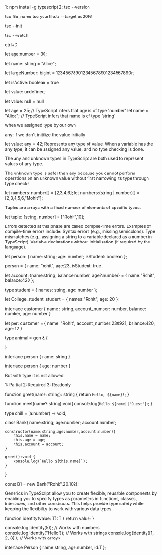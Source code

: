 <!-- Age example: 30 == Thirty -->
<!-- Number calculation result -->
<!-- Accessing property of an object -->


<!-- First we need to install Typescript compiler -->
1: npm install -g typescript
2: tsc --version

<!-- How to run TS file -->
tsc file_name
tsc yourfile.ts --target es2016

<!-- Intialize config file -->
tsc --init

<!-- run tsc -->

<!-- Every JS file will be valid TS -->
<!-- If there is an error in TS, still it will compile it and convert it into JS file -->
<!-- It will be on the user how to tackle it -->


<!-- watch mode -->
tsc --watch

<!-- How to quit it -->
ctrl+C


<!-- How to deal with number -->
let age:number = 30;

<!-- How to deal with string -->
let name: string = "Alice";

<!-- How to deal with bigint -->
let largeNumber: bigint = 123456789012345678901234567890n;

<!-- How to deal with boolean -->
let isActive: boolean = true;

<!-- How to deal with undefined -->
let value: undefined;

<!-- How to deal with null -->
let value: null = null;


<!-- Type Inference in TypeScript refers to the ability of the TypeScript compiler to automatically determine the type of a variable based on the value assigned to it. This means that even if you don't explicitly specify a type, TypeScript can infer the most appropriate type and apply it. -->

let age = 25;  // TypeScript infers that age is of type 'number'
let name = "Alice";  // TypeScript infers that name is of type 'string'


<!--  Explicit Type Annotations -->
when we assigned type by our own

<!-- Limitations of Type Inference -->
any: if we don't initilize the value initially

<!-- any -->
let value: any = 42;
Represents any type of value. When a variable has the any type, it can be assigned any value, and no type checking is done.


<!-- unknown -->
The any and unknown types in TypeScript are both used to represent values of any type.

The unknown type is safer than any because you cannot perform operations on an unknown value without first narrowing its type through type checks.


<!-- Non Primitive Data type -->

<!-- 1: Array -->
let numbers: number[] = [2,3,4,6];
let numbers:(string | number)[] = [2,3,4,5,6,"Mohit"];

<!-- 2: Tuples -->
Tuples are arrays with a fixed number of elements of specific types.

let tuple: [string, number] = ["Rohit",10];




<!--  Compile-time refers to the phase when the source code is translated into machine code or an intermediate format (e.g., bytecode). This is done by a compiler. -->


Errors detected at this phase are called compile-time errors.
Examples of compile-time errors include:
Syntax errors (e.g., missing semicolons).
Type mismatches (e.g., assigning a string to a variable declared as a number in TypeScript).
Variable declarations without initialization (if required by the language).



<!-- Runtime refers to the phase when the program is executed after it has been compiled (or interpreted). -->

<!-- Errors detected during this phase are called runtime errors.
Examples of runtime errors include:
Dividing by zero.
Accessing undefined variables or null references.
Running out of memory.
Examples of Runtime Activities:

Executing code instructions.
Handling user inputs.
Interacting with APIs or databases -->




<!--  Objects -->

let person: { name: string; age: number; isStudent: boolean };

person = {
    name: "rohit",
    age:23,
    isStudent: true
}


<!-- Inline -->
let account: {name:string, balance:number, age?:number} = {
    name:"Rohit",
    balance:420
};

<!-- Using Type Alises -->

type student = {
   names: string,
   age: number
};

let College_student: student = {
    names:"Rohit",
    age: 20
};


<!-- using interface -->


interface customer {
    name : string,
    account_number: number,
    balance: number,
    age: number 
}

let per: customer = {
    name: "Rohit",
    account_number:230921,
    balance:420,
    age: 12
}

<!-- extend with interface -->

<!-- type uses intersections (&) to combine multiple types. -->

type animal = gen & {

}


<!--  Declaration Merging -->
interface person {
    name: string
}

interface person {
    age: number
}

<!-- Above syntax is allowed -->

But with type it is not allowed

<!-- ? optional keyword
 -->


<!-- Nested Objects -->


<!-- Utility Types for Objects -->
1: Partial<Person>
2: Required<Person>
3: Readonly<Person>

<!-- Array of Objects -->


<!-- Function in JS -->


function greet(name: string): string {
    return `Hello, ${name}!`;
}

<!-- Optional Parameters ?-->
function meet(name?:string):void{
    console.log(`Hello ${name||"Guest"}`);
}

<!-- Default parameter -->

<!-- Arrow function: Multiply -->

<!-- Rest Parameter -->

<!-- CallBack Function -->

type chill = (a:number) => void;


<!-- classes in TS -->
class Bank{
    name:string;
    age:number;
    account:number;

    constructor(name:string,age:number,account:number){
        this.name = name;
        this.age = age;
        this.account = account;
    }

    greet():void {
        console.log(`Hello ${this.name}`);
    }
}

const B1 = new Bank("Rohit",20,102);




<!-- public: Default; accessible everywhere.
private: Accessible only within the class.
protected: Accessible within the class and its subclasses. -->

<!-- Inheritance -->

<!-- super keyword is used to call the constructor of parent -->
<!-- super.mehtod() is used to call parent class method also from child class -->



<!-- Generics -->
Generics in TypeScript allow you to create flexible, reusable components by enabling you to specify types as parameters in functions, classes, interfaces, and other constructs. This helps provide type safety while keeping the flexibility to work with various data types.


function identity<T>(value: T): T {
  return value;
}

console.log(identity(5));           // Works with numbers
console.log(identity("Hello"));     // Works with strings
console.log(identity([1, 2, 3]));   // Works with arrays



<!-- Generic Interfaces -->

interface Person<T> {
    name:string,
    age:number,
    id:T
};

<!-- You can use multiple generics also -->



